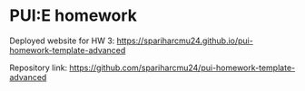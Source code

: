 # PUI:E homework

Deployed website for HW 3: https://spariharcmu24.github.io/pui-homework-template-advanced

Repository link: https://github.com/spariharcmu24/pui-homework-template-advanced
